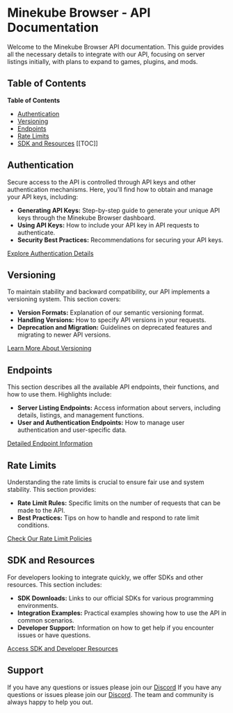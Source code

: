 # Minekube Browser - API Documentation

Welcome to the Minekube Browser API documentation. This guide provides all the necessary details to integrate with our API, focusing on server listings initially, with plans to expand to games, plugins, and mods.

## Table of Contents
**Table of Contents**

- [Authentication](#authentication)
- [Versioning](#versioning)
- [Endpoints](#endpoints)
- [Rate Limits](#rate-limits)
- [SDK and Resources](#sdk-and-resources)
[[TOC]]

## Authentication

Secure access to the API is controlled through API keys and other authentication mechanisms. Here, you'll find how to obtain and manage your API keys, including:

- **Generating API Keys:** Step-by-step guide to generate your unique API keys through the Minekube Browser dashboard.
- **Using API Keys:** How to include your API key in API requests to authenticate.
- **Security Best Practices:** Recommendations for securing your API keys.

[Explore Authentication Details](/browser/api/auth)

## Versioning

To maintain stability and backward compatibility, our API implements a versioning system. This section covers:

- **Version Formats:** Explanation of our semantic versioning format.
- **Handling Versions:** How to specify API versions in your requests.
- **Deprecation and Migration:** Guidelines on deprecated features and migrating to newer API versions.

[Learn More About Versioning](/browser/api/versions)

## Endpoints

This section describes all the available API endpoints, their functions, and how to use them. Highlights include:

- **Server Listing Endpoints:** Access information about servers, including details, listings, and management functions.
- **User and Authentication Endpoints:** How to manage user authentication and user-specific data.

[Detailed Endpoint Information](/browser/api/endpoints)

## Rate Limits

Understanding the rate limits is crucial to ensure fair use and system stability. This section provides:

- **Rate Limit Rules:** Specific limits on the number of requests that can be made to the API.
- **Best Practices:** Tips on how to handle and respond to rate limit conditions.

[Check Our Rate Limit Policies](/browser/api/ratelimits)

## SDK and Resources

For developers looking to integrate quickly, we offer SDKs and other resources. This section includes:

- **SDK Downloads:** Links to our official SDKs for various programming environments.
- **Integration Examples:** Practical examples showing how to use the API in common scenarios.
- **Developer Support:** Information on how to get help if you encounter issues or have questions.

[Access SDK and Developer Resources](/browser/api/developers)


## Support
If you have any questions or issues please join our [Discord](https://minekube.com/discord)
If you have any questions or issues please join our [Discord](https://minekube.com/discord).
The team and community is always happy to help you out.


